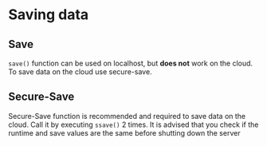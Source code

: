 # Saving data

## Save
`save()` function can be used on localhost, but **does not** work on the cloud. To save data on the cloud use secure-save.

## Secure-Save
Secure-Save function is recommended and required to save data on the cloud. Call it by executing `ssave()` 2 times. It is advised that you check if the runtime and save values are the same before shutting down the server
